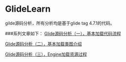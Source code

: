 # GlideLearn

gilde源码分析，所有分析均是基于glide tag 4.7.1的代码。  

###系列文章如下：
[Glide源码分析（一），基本加载代码流程](Glide01.md)  

[Glide源码分析（二），基本加载类图介绍](Glide02.md)  

[Glide源码分析（三），Engine加载资源过程](Glide03.md)